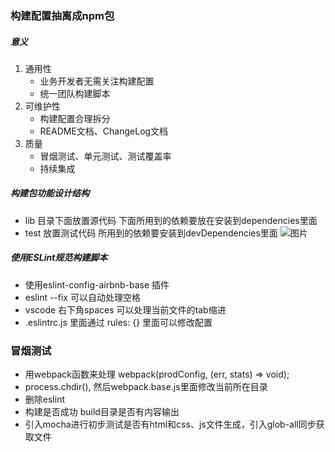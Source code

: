 ### 构建配置抽离成npm包
##### 意义
1. 通用性 
    * 业务开发者无需关注构建配置
    * 统一团队构建脚本
2. 可维护性
    * 构建配置合理拆分
    * README文档、ChangeLog文档
3. 质量
    * 冒烟测试、单元测试、测试覆盖率
    * 持续集成

##### 构建包功能设计结构
* lib 目录下面放置源代码 下面所用到的依赖要放在安装到dependencies里面
* test 放置测试代码 所用到的依赖要安装到devDependencies里面
![图片](https://github.com/iamflowerdog/learn_webpack_geekbang/blob/master/assert/WX20191030-141858.png)

##### 使用ESLint规范构建脚本
* 使用eslint-config-airbnb-base 插件
* eslint --fix 可以自动处理空格
* vscode 右下角spaces 可以处理当前文件的tab缩进
* .eslintrc.js 里面通过 rules: {} 里面可以修改配置

### 冒烟测试
* 用webpack函数来处理 webpack(prodConfig, (err, stats) => void);
* process.chdir(), 然后webpack.base.js里面修改当前所在目录
* 删除eslint
* 构建是否成功 build目录是否有内容输出
* 引入mocha进行初步测试是否有html和css、js文件生成，引入glob-all同步获取文件

